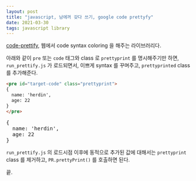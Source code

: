 ```yaml
---
layout: post
title: "javascript, 남에꺼 갖다 쓰기, google code prettyfy"
date: 2021-03-30
tags: javascript library
---
```


[code-prettify](https://github.com/googlearchive/code-prettify), 웹에서 code syntax coloring 을 해주는 라이브러리다.

아래와 같이 `pre` 또는 `code` 태그와 class 로 `prettyprint` 를 명시해주기만 하면, `run_prettify.js` 가 로드되면서, 이쁘게 syntax 를 꾸며주고, `prettyprinted` class 를 추가해준다.

``` html
<pre id="target-code" class="prettyprint">
{
  name: 'herdin',
  age: 22
}
</pre>
```

<pre id="target-code" class="prettyprint">
{
  name: 'herdin',
  age: 22
}
</pre>


`run_prettify.js` 의 로드시점 이후에 동적으로 추가된 값에 대해서는 `prettyprint` class 를 제거하고, `PR.prettyPrint()` 를 호출하면 된다.

끝.


<script>
dependencyPromise
.then(() =>
  Promise.all([
    includeResource('/assets/vendor/google-code-prettfy/sunburst.css', css),
    includeResource('/assets/vendor/google-code-prettfy/run_prettify.js', script),
  ])
)
.then(() => {
  document.querySelector('#target-code').classList.remove('prettyprinted');
  PR.prettyPrint();
});
</script>
